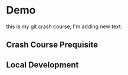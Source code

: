 # Demo

this is my git crash course, I'm adding new text.

## Crash Course Prequisite

## Local Development
